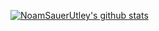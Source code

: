 [![NoamSauerUtley's github stats](https://github-readme-stats.vercel.app/api?username=noamsauerutley&theme=merko&hide=issues&count_private=true&show_icons=true&bg_color=31363e)](https://github.com/anuraghazra/github-readme-stats)

